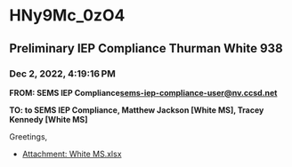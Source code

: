 # HNy9Mc_0zO4
## Preliminary IEP Compliance Thurman White 938
### Dec 2, 2022, 4:19:16 PM
**FROM: SEMS IEP Compliance<sems-iep-compliance-user@nv.ccsd.net>**

**TO: to SEMS IEP Compliance, Matthew Jackson [White MS], Tracey Kennedy [White MS]**


Greetings, 





* [Attachment: White MS.xlsx](HNy9Mc_0zO4-attachment-1.xlsx)
